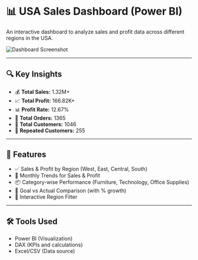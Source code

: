# 📊 USA Sales Dashboard (Power BI)

An interactive dashboard to analyze sales and profit data across different regions in the USA.

![Dashboard Screenshot](USA%20Sales%20Screenshot.png)

---

## 🔍 Key Insights

- 💰 **Total Sales:** 1.32M+
- 📈 **Total Profit:** 166.82K+
- 📊 **Profit Rate:** 12.67%
- 🛒 **Total Orders:** 1365
- 👥 **Total Customers:** 1046
- 🔁 **Repeated Customers:** 255

---

## 📂 Features

- ✅ Sales & Profit by Region (West, East, Central, South)
- 📆 Monthly Trends for Sales & Profit
- 📦 Category-wise Performance (Furniture, Technology, Office Supplies)
- 🎯 Goal vs Actual Comparison (with % growth)
- 🔎 Interactive Region Filter

---

## 🛠 Tools Used

- Power BI (Visualization)
- DAX (KPIs and calculations)
- Excel/CSV (Data source)
